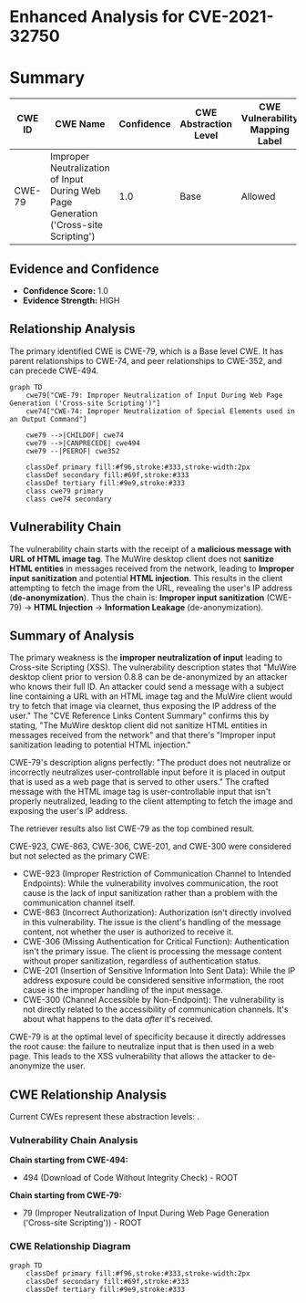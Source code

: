 # Enhanced Analysis for CVE-2021-32750

# Summary
| CWE ID | CWE Name | Confidence | CWE Abstraction Level | CWE Vulnerability Mapping Label | CWE-Vulnerability Mapping Notes |
|---|---|---|---|---|---|
| CWE-79 | Improper Neutralization of Input During Web Page Generation ('Cross-site Scripting') | 1.0 | Base | Allowed | Primary CWE |

## Evidence and Confidence

*   **Confidence Score:** 1.0
*   **Evidence Strength:** HIGH

## Relationship Analysis
The primary identified CWE is CWE-79, which is a Base level CWE. It has parent relationships to CWE-74, and peer relationships to CWE-352, and can precede CWE-494.
```mermaid
graph TD
    cwe79["CWE-79: Improper Neutralization of Input During Web Page Generation ('Cross-site Scripting')"]
    cwe74["CWE-74: Improper Neutralization of Special Elements used in an Output Command"]

    cwe79 -->|CHILDOF| cwe74
    cwe79 -->|CANPRECEDE| cwe494
    cwe79 --|PEEROF| cwe352
    
    classDef primary fill:#f96,stroke:#333,stroke-width:2px
    classDef secondary fill:#69f,stroke:#333
    classDef tertiary fill:#9e9,stroke:#333
    class cwe79 primary
    class cwe74 secondary
```

## Vulnerability Chain
The vulnerability chain starts with the receipt of a **malicious message with URL of HTML image tag**. The MuWire desktop client does not **sanitize HTML entities** in messages received from the network, leading to **Improper input sanitization** and potential **HTML injection**. This results in the client attempting to fetch the image from the URL, revealing the user's IP address (**de-anonymization**). Thus the chain is: **Improper input sanitization** (CWE-79) -> **HTML Injection** -> **Information Leakage** (de-anonymization).

## Summary of Analysis
The primary weakness is the **improper neutralization of input** leading to Cross-site Scripting (XSS). The vulnerability description states that "MuWire desktop client prior to version 0.8.8 can be de-anonymized by an attacker who knows their full ID. An attacker could send a message with a subject line containing a URL with an HTML image tag and the MuWire client would try to fetch that image via clearnet, thus exposing the IP address of the user." The "CVE Reference Links Content Summary" confirms this by stating, "The MuWire desktop client did not sanitize HTML entities in messages received from the network" and that there's "Improper input sanitization leading to potential HTML injection."

CWE-79's description aligns perfectly: "The product does not neutralize or incorrectly neutralizes user-controllable input before it is placed in output that is used as a web page that is served to other users." The crafted message with the HTML image tag is user-controllable input that isn't properly neutralized, leading to the client attempting to fetch the image and exposing the user's IP address.

The retriever results also list CWE-79 as the top combined result.

CWE-923, CWE-863, CWE-306, CWE-201, and CWE-300 were considered but not selected as the primary CWE:
*   CWE-923 (Improper Restriction of Communication Channel to Intended Endpoints): While the vulnerability involves communication, the root cause is the lack of input sanitization rather than a problem with the communication channel itself.
*   CWE-863 (Incorrect Authorization): Authorization isn't directly involved in this vulnerability. The issue is the client's handling of the message content, not whether the user is authorized to receive it.
*   CWE-306 (Missing Authentication for Critical Function): Authentication isn't the primary issue. The client is processing the message content without proper sanitization, regardless of authentication status.
*   CWE-201 (Insertion of Sensitive Information Into Sent Data): While the IP address exposure could be considered sensitive information, the root cause is the improper handling of the input message.
*   CWE-300 (Channel Accessible by Non-Endpoint): The vulnerability is not directly related to the accessibility of communication channels. It's about what happens to the data *after* it's received.

CWE-79 is at the optimal level of specificity because it directly addresses the root cause: the failure to neutralize input that is then used in a web page. This leads to the XSS vulnerability that allows the attacker to de-anonymize the user.


## CWE Relationship Analysis

Current CWEs represent these abstraction levels: .


### Vulnerability Chain Analysis

**Chain starting from CWE-494:**
- 494 (Download of Code Without Integrity Check) - ROOT


**Chain starting from CWE-79:**
- 79 (Improper Neutralization of Input During Web Page Generation ('Cross-site Scripting')) - ROOT



### CWE Relationship Diagram

```mermaid
graph TD
    classDef primary fill:#f96,stroke:#333,stroke-width:2px
    classDef secondary fill:#69f,stroke:#333
    classDef tertiary fill:#9e9,stroke:#333
```